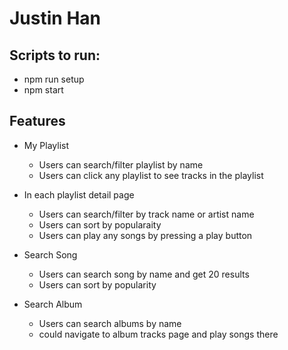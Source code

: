 # Justin Han

## Scripts to run:
- npm run setup
- npm start

## Features
 - My Playlist
    - Users can search/filter playlist by name
    - Users can click any playlist to see tracks in the playlist 


- In each playlist detail page
    - Users can search/filter by track name or artist name
    - Users can sort by popularaity 
    - Users can play any songs by pressing a play button

- Search Song 
    - Users can search song by name and get 20 results
    - Users can sort by popularity

- Search Album 
    - Users can search albums by name
    - could navigate to album tracks page and play songs there

